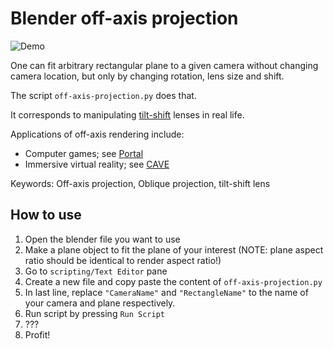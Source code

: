 # Blender off-axis projection

![Demo](demo.gif)

One can fit arbitrary rectangular plane to a given camera without changing camera location,
but only by changing rotation, lens size and shift.

The script `off-axis-projection.py` does that.

It corresponds to manipulating [tilt-shift](https://en.wikipedia.org/wiki/Tilt%E2%80%93shift_photography) lenses in real life.

Applications of off-axis rendering include:
- Computer games; see [Portal](https://en.wikipedia.org/wiki/Portal_(video_game))
- Immersive virtual reality; see [CAVE](https://en.wikipedia.org/wiki/Cave_automatic_virtual_environment)

Keywords: Off-axis projection, Oblique projection, tilt-shift lens

## How to use

1. Open the blender file you want to use
2. Make a plane object to fit the plane of your interest (NOTE: plane aspect ratio should be identical to render aspect ratio!)
3. Go to `scripting/Text Editor` pane
4. Create a new file and copy paste the content of `off-axis-projection.py`
5. In last line, replace `"CameraName"` and `"RectangleName"` to the name of your camera and plane respectively.
6. Run script by pressing `Run Script`
7. ???
8. Profit!
